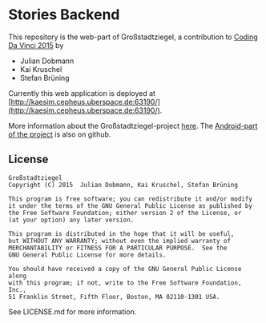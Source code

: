 # Stories Backend

This repository is the web-part of Großstadtziegel, a contribution to [Coding Da Vinci 2015](http://codingdavinci.de) by

  * Julian Dobmann
  * Kai Kruschel
  * Stefan Brüning

Currently this web application is deployed at [http://kaesim.cepheus.uberspace.de:63190/](http://kaesim.cepheus.uberspace.de:63190/).

More information about the Großstadtziegel-project [here](http://elab-kh-berlin.de/courses/cod1ng_dav1nc1/?cat=11).
The [Android-part of the project](https://github.com/juffel/SimpleAudioRecorder) is also on github.

## License

    Großstadtziegel
    Copyright (C) 2015  Julian Dobmann, Kai Kruschel, Stefan Brüning

    This program is free software; you can redistribute it and/or modify
    it under the terms of the GNU General Public License as published by
    the Free Software Foundation; either version 2 of the License, or
    (at your option) any later version.

    This program is distributed in the hope that it will be useful,
    but WITHOUT ANY WARRANTY; without even the implied warranty of
    MERCHANTABILITY or FITNESS FOR A PARTICULAR PURPOSE.  See the
    GNU General Public License for more details.

    You should have received a copy of the GNU General Public License along
    with this program; if not, write to the Free Software Foundation, Inc.,
    51 Franklin Street, Fifth Floor, Boston, MA 02110-1301 USA.

See LICENSE.md for more information.
